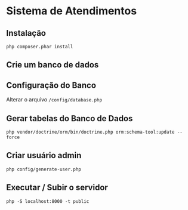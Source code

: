 # Sistema de Atendimentos

## Instalação
`php composer.phar install`

## Crie um banco de dados

## Configuração do Banco
Alterar o arquivo `/config/database.php`

## Gerar tabelas do Banco de Dados
`php vendor/doctrine/orm/bin/doctrine.php orm:schema-tool:update --force`

## Criar usuário admin
`php config/generate-user.php`


## Executar / Subir o servidor
`php -S localhost:8000 -t public`

